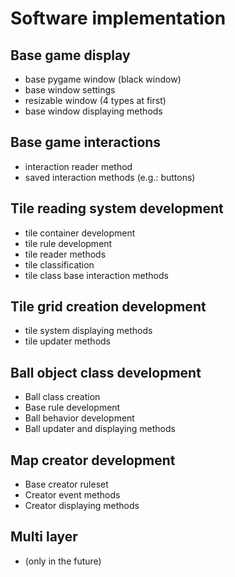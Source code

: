 # Software implementation

## Base game display
  - base pygame window (black window)
  - base window settings
  - resizable window (4 types at first)
  - base window displaying methods

## Base game interactions
  - interaction reader method
  - saved interaction methods (e.g.: buttons)

## Tile reading system development
  - tile container development
  - tile rule development
  - tile reader methods
  - tile classification
  - tile class base interaction methods

## Tile grid creation development
  - tile system displaying methods
  - tile updater methods

## Ball object class development
  - Ball class creation
  - Base rule development
  - Ball behavior development
  - Ball updater and displaying methods

## Map creator development
  - Base creator ruleset
  - Creator event methods
  - Creator displaying methods

## Multi layer 
  - (only in the future)
